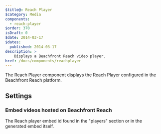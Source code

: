 ```yaml
---
$title@: Reach Player
$category: Media
components:
  - reach-player
$order: 370
isDraft: 0
$date: 2014-03-17
$dates:
  published: 2014-03-17
description: >
    Displays a Beachfront Reach video player.
href: /docs/components/reachplayer
---
```

<p>The Reach Player component displays the Reach Player configured in the Beachfront Reach platform.</p>
<amp-reach-player
      data-embed-id="default"
      layout="responsive"
      width="560"
      height="315">
</amp-reach-player>
<h2 class="mt4 mb4">Settings</h2>
<h3 class="mb3 mt3">Embed videos hosted on Beachfront Reach</h3>
The Reach player embed id found in the "players" section or in the generated embed itself.
